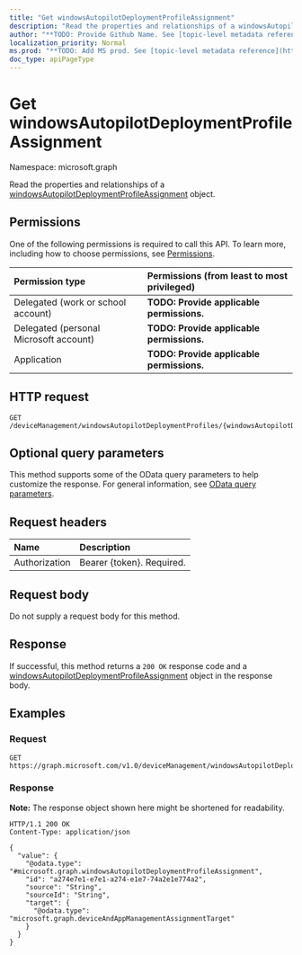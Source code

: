 ```yaml
---
title: "Get windowsAutopilotDeploymentProfileAssignment"
description: "Read the properties and relationships of a windowsAutopilotDeploymentProfileAssignment object."
author: "**TODO: Provide Github Name. See [topic-level metadata reference](https://msgo.azurewebsites.net/add/document/guidelines/metadata.html#topic-level-metadata)**"
localization_priority: Normal
ms.prod: "**TODO: Add MS prod. See [topic-level metadata reference](https://msgo.azurewebsites.net/add/document/guidelines/metadata.html#topic-level-metadata)**"
doc_type: apiPageType
---
```


# Get windowsAutopilotDeploymentProfileAssignment
Namespace: microsoft.graph



Read the properties and relationships of a [windowsAutopilotDeploymentProfileAssignment](../resources/windowsautopilotdeploymentprofileassignment.md) object.

## Permissions
One of the following permissions is required to call this API. To learn more, including how to choose permissions, see [Permissions](/graph/permissions-reference).

|Permission type|Permissions (from least to most privileged)|
|:---|:---|
|Delegated (work or school account)|**TODO: Provide applicable permissions.**|
|Delegated (personal Microsoft account)|**TODO: Provide applicable permissions.**|
|Application|**TODO: Provide applicable permissions.**|

## HTTP request

<!-- {
  "blockType": "ignored"
}
-->
``` http
GET /deviceManagement/windowsAutopilotDeploymentProfiles/{windowsAutopilotDeploymentProfileId}/assignments/{windowsAutopilotDeploymentProfileAssignmentId}
```

## Optional query parameters
This method supports some of the OData query parameters to help customize the response. For general information, see [OData query parameters](/graph/query-parameters).

## Request headers
|Name|Description|
|:---|:---|
|Authorization|Bearer {token}. Required.|

## Request body
Do not supply a request body for this method.

## Response

If successful, this method returns a `200 OK` response code and a [windowsAutopilotDeploymentProfileAssignment](../resources/windowsautopilotdeploymentprofileassignment.md) object in the response body.

## Examples

### Request
<!-- {
  "blockType": "request",
  "name": "get_windowsautopilotdeploymentprofileassignment"
}
-->
``` http
GET https://graph.microsoft.com/v1.0/deviceManagement/windowsAutopilotDeploymentProfiles/{windowsAutopilotDeploymentProfileId}/assignments/{windowsAutopilotDeploymentProfileAssignmentId}
```


### Response
**Note:** The response object shown here might be shortened for readability.
<!-- {
  "blockType": "response",
  "truncated": true,
  "@odata.type": "microsoft.graph.windowsAutopilotDeploymentProfileAssignment"
}
-->
``` http
HTTP/1.1 200 OK
Content-Type: application/json

{
  "value": {
    "@odata.type": "#microsoft.graph.windowsAutopilotDeploymentProfileAssignment",
    "id": "a274e7e1-e7e1-a274-e1e7-74a2e1e774a2",
    "source": "String",
    "sourceId": "String",
    "target": {
      "@odata.type": "microsoft.graph.deviceAndAppManagementAssignmentTarget"
    }
  }
}
```

